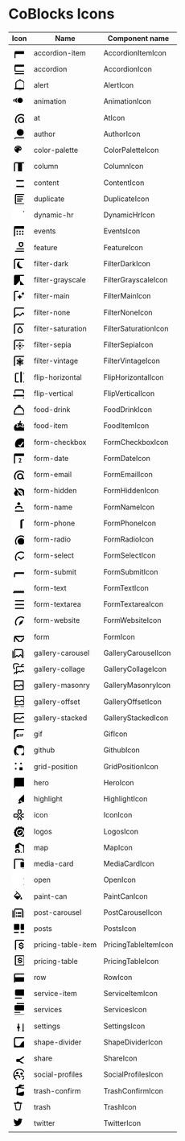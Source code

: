 # CoBlocks Icons
	
| Icon   | Name   | Component name   |
| ------ | ------ | ---------------- |
| <img src="./src/svg/accordion-item.svg" width="24" height="24"> | accordion-item | AccordionItemIcon |
| <img src="./src/svg/accordion.svg" width="24" height="24"> | accordion | AccordionIcon |
| <img src="./src/svg/alert.svg" width="24" height="24"> | alert | AlertIcon |
| <img src="./src/svg/animation.svg" width="24" height="24"> | animation | AnimationIcon |
| <img src="./src/svg/at.svg" width="24" height="24"> | at | AtIcon |
| <img src="./src/svg/author.svg" width="24" height="24"> | author | AuthorIcon |
| <img src="./src/svg/color-palette.svg" width="24" height="24"> | color-palette | ColorPaletteIcon |
| <img src="./src/svg/column.svg" width="24" height="24"> | column | ColumnIcon |
| <img src="./src/svg/content.svg" width="24" height="24"> | content | ContentIcon |
| <img src="./src/svg/duplicate.svg" width="24" height="24"> | duplicate | DuplicateIcon |
| <img src="./src/svg/dynamic-hr.svg" width="24" height="24"> | dynamic-hr | DynamicHrIcon |
| <img src="./src/svg/events.svg" width="24" height="24"> | events | EventsIcon |
| <img src="./src/svg/feature.svg" width="24" height="24"> | feature | FeatureIcon |
| <img src="./src/svg/filter-dark.svg" width="24" height="24"> | filter-dark | FilterDarkIcon |
| <img src="./src/svg/filter-grayscale.svg" width="24" height="24"> | filter-grayscale | FilterGrayscaleIcon |
| <img src="./src/svg/filter-main.svg" width="24" height="24"> | filter-main | FilterMainIcon |
| <img src="./src/svg/filter-none.svg" width="24" height="24"> | filter-none | FilterNoneIcon |
| <img src="./src/svg/filter-saturation.svg" width="24" height="24"> | filter-saturation | FilterSaturationIcon |
| <img src="./src/svg/filter-sepia.svg" width="24" height="24"> | filter-sepia | FilterSepiaIcon |
| <img src="./src/svg/filter-vintage.svg" width="24" height="24"> | filter-vintage | FilterVintageIcon |
| <img src="./src/svg/flip-horizontal.svg" width="24" height="24"> | flip-horizontal | FlipHorizontalIcon |
| <img src="./src/svg/flip-vertical.svg" width="24" height="24"> | flip-vertical | FlipVerticalIcon |
| <img src="./src/svg/food-drink.svg" width="24" height="24"> | food-drink | FoodDrinkIcon |
| <img src="./src/svg/food-item.svg" width="24" height="24"> | food-item | FoodItemIcon |
| <img src="./src/svg/form-checkbox.svg" width="24" height="24"> | form-checkbox | FormCheckboxIcon |
| <img src="./src/svg/form-date.svg" width="24" height="24"> | form-date | FormDateIcon |
| <img src="./src/svg/form-email.svg" width="24" height="24"> | form-email | FormEmailIcon |
| <img src="./src/svg/form-hidden.svg" width="24" height="24"> | form-hidden | FormHiddenIcon |
| <img src="./src/svg/form-name.svg" width="24" height="24"> | form-name | FormNameIcon |
| <img src="./src/svg/form-phone.svg" width="24" height="24"> | form-phone | FormPhoneIcon |
| <img src="./src/svg/form-radio.svg" width="24" height="24"> | form-radio | FormRadioIcon |
| <img src="./src/svg/form-select.svg" width="24" height="24"> | form-select | FormSelectIcon |
| <img src="./src/svg/form-submit.svg" width="24" height="24"> | form-submit | FormSubmitIcon |
| <img src="./src/svg/form-text.svg" width="24" height="24"> | form-text | FormTextIcon |
| <img src="./src/svg/form-textarea.svg" width="24" height="24"> | form-textarea | FormTextareaIcon |
| <img src="./src/svg/form-website.svg" width="24" height="24"> | form-website | FormWebsiteIcon |
| <img src="./src/svg/form.svg" width="24" height="24"> | form | FormIcon |
| <img src="./src/svg/gallery-carousel.svg" width="24" height="24"> | gallery-carousel | GalleryCarouselIcon |
| <img src="./src/svg/gallery-collage.svg" width="24" height="24"> | gallery-collage | GalleryCollageIcon |
| <img src="./src/svg/gallery-masonry.svg" width="24" height="24"> | gallery-masonry | GalleryMasonryIcon |
| <img src="./src/svg/gallery-offset.svg" width="24" height="24"> | gallery-offset | GalleryOffsetIcon |
| <img src="./src/svg/gallery-stacked.svg" width="24" height="24"> | gallery-stacked | GalleryStackedIcon |
| <img src="./src/svg/gif.svg" width="24" height="24"> | gif | GifIcon |
| <img src="./src/svg/github.svg" width="24" height="24"> | github | GithubIcon |
| <img src="./src/svg/grid-position.svg" width="24" height="24"> | grid-position | GridPositionIcon |
| <img src="./src/svg/hero.svg" width="24" height="24"> | hero | HeroIcon |
| <img src="./src/svg/highlight.svg" width="24" height="24"> | highlight | HighlightIcon |
| <img src="./src/svg/icon.svg" width="24" height="24"> | icon | IconIcon |
| <img src="./src/svg/logos.svg" width="24" height="24"> | logos | LogosIcon |
| <img src="./src/svg/map.svg" width="24" height="24"> | map | MapIcon |
| <img src="./src/svg/media-card.svg" width="24" height="24"> | media-card | MediaCardIcon |
| <img src="./src/svg/open.svg" width="24" height="24"> | open | OpenIcon |
| <img src="./src/svg/paint-can.svg" width="24" height="24"> | paint-can | PaintCanIcon |
| <img src="./src/svg/post-carousel.svg" width="24" height="24"> | post-carousel | PostCarouselIcon |
| <img src="./src/svg/posts.svg" width="24" height="24"> | posts | PostsIcon |
| <img src="./src/svg/pricing-table-item.svg" width="24" height="24"> | pricing-table-item | PricingTableItemIcon |
| <img src="./src/svg/pricing-table.svg" width="24" height="24"> | pricing-table | PricingTableIcon |
| <img src="./src/svg/row.svg" width="24" height="24"> | row | RowIcon |
| <img src="./src/svg/service-item.svg" width="24" height="24"> | service-item | ServiceItemIcon |
| <img src="./src/svg/services.svg" width="24" height="24"> | services | ServicesIcon |
| <img src="./src/svg/settings.svg" width="24" height="24"> | settings | SettingsIcon |
| <img src="./src/svg/shape-divider.svg" width="24" height="24"> | shape-divider | ShapeDividerIcon |
| <img src="./src/svg/share.svg" width="24" height="24"> | share | ShareIcon |
| <img src="./src/svg/social-profiles.svg" width="24" height="24"> | social-profiles | SocialProfilesIcon |
| <img src="./src/svg/trash-confirm.svg" width="24" height="24"> | trash-confirm | TrashConfirmIcon |
| <img src="./src/svg/trash.svg" width="24" height="24"> | trash | TrashIcon |
| <img src="./src/svg/twitter.svg" width="24" height="24"> | twitter | TwitterIcon |
